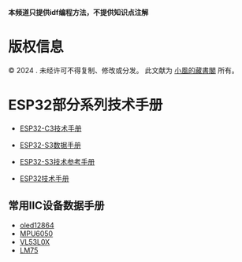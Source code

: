 **本频道只提供idf编程方法，不提供知识点注解**

# 版权信息

© 2024 . 未经许可不得复制、修改或分发。 此文献为 [小風的藏書閣](https://t.me/xfp2333) 所有。

# ESP32部分系列技术手册
- [ESP32-C3技术手册](/PDF/ESP32-C3.pdf)

- [ESP32-S3数据手册](/PDF/esp32-s3_datasheet_cn.pdf)
- [ESP32-S3技术参考手册](/PDF/esp32-s3_technical_reference_manual_cn.pdf)

- [ESP32技术手册](/PDF/ESP32.pdf)

## 常用IIC设备数据手册
- [oled12864](/PDF/OLED12864.pdf)
- [MPU6050](/PDF/MPU6050.pdf)
- [VL53L0X](/PDF/VL53L0X.pdf)
- [LM75](/PDF/LM75.pdf)